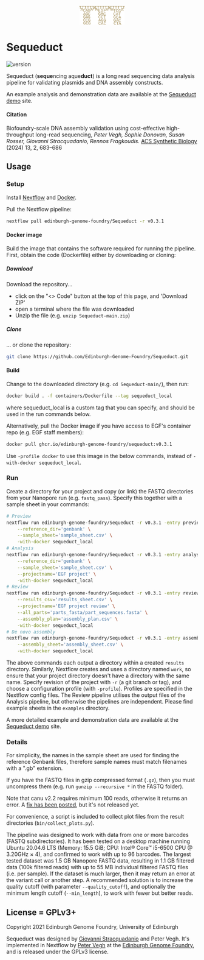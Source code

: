 <p align="center">
<img alt="Sequeduct logo" title="Sequeduct" src="images/logo.png" width="120">
</p>

# Sequeduct

![version](https://img.shields.io/badge/current_version-0.3.1-blue)

Sequeduct (**seque**ncing aque**duct**) is a long read sequencing data analysis pipeline for validating plasmids and DNA assembly constructs.

An example analysis and demonstration data are available at the [Sequeduct demo](https://github.com/Edinburgh-Genome-Foundry/Sequeduct_demo) site.

#### Citation

Biofoundry-scale DNA assembly validation using cost-effective high-throughput long-read sequencing, *Peter Vegh, Sophie Donovan, Susan Rosser, Giovanni Stracquadanio, Rennos Fragkoudis.* [ACS Synthetic Biology](https://pubs.acs.org/doi/10.1021/acssynbio.3c00589) (2024) 13, 2, 683–686

## Usage

### Setup

Install [Nextflow](https://www.nextflow.io/) and [Docker](https://www.docker.com/).

Pull the Nextflow pipeline:

```bash
nextflow pull edinburgh-genome-foundry/Sequeduct -r v0.3.1
```

#### Docker image

Build the image that contains the software required for running the pipeline. First, obtain the code (Dockerfile) either by downloading or cloning:

##### Download

Download the repository...

* click on the "<> Code" button at the top of this page, and 'Download ZIP'
* open a terminal where the file was downloaded
* Unzip the file (e.g. `unzip Sequeduct-main.zip`)

##### Clone

... or clone the repository:

```bash
git clone https://github.com/Edinburgh-Genome-Foundry/Sequeduct.git
```

#### Build

Change to the downloaded directory (e.g. `cd Sequeduct-main/`), then run:

```bash
docker build . -f containers/Dockerfile --tag sequeduct_local
```

where sequeduct_local is a custom tag that you can specify, and should be used in the run commands below.

Alternatively, pull the Docker image if you have access to EGF's container repo (e.g. EGF staff members):

```bash
docker pull ghcr.io/edinburgh-genome-foundry/sequeduct:v0.3.1
```

Use `-profile docker` to use this image in the below commands, instead of `-with-docker sequeduct_local`.

### Run

Create a directory for your project and copy (or link) the FASTQ directories from your Nanopore run (e.g. `fastq_pass`). Specify this together with a sample sheet in your commands:

```bash
# Preview
nextflow run edinburgh-genome-foundry/Sequeduct -r v0.3.1 -entry preview --fastq_dir='fastq_pass' \
    --reference_dir='genbank' \
    --sample_sheet='sample_sheet.csv' \
    -with-docker sequeduct_local
# Analysis
nextflow run edinburgh-genome-foundry/Sequeduct -r v0.3.1 -entry analysis --fastq_dir='fastq_pass' \
    --reference_dir='genbank' \
    --sample_sheet='sample_sheet.csv' \
    --projectname='EGF project' \
    -with-docker sequeduct_local
# Review
nextflow run edinburgh-genome-foundry/Sequeduct -r v0.3.1 -entry review --reference_dir='genbank' \
    --results_csv='results_sheet.csv' \
    --projectname='EGF project review' \
    --all_parts='parts_fasta/part_sequences.fasta' \
    --assembly_plan='assembly_plan.csv' \
    -with-docker sequeduct_local
# De novo assembly
nextflow run edinburgh-genome-foundry/Sequeduct -r v0.3.1 -entry assembly --fastq_dir='fastq_pass' \
    --assembly_sheet='assembly_sheet.csv' \
    -with-docker sequeduct_local
```

The above commands each output a directory within a created `results` directory. Similarly, Nextflow creates and uses a directory named `work`, so ensure that your project directory doesn't have a directory with the same name. Specify revision of the project with `-r` (a git branch or tag), and choose a configuration profile (with `-profile`). Profiles are specified in the Nextflow config files. The Review pipeline utilises the output files of the Analysis pipeline, but otherwise the pipelines are independent. Please find example sheets in the `examples` directory.

A more detailed example and demonstration data are available at the [Sequeduct demo](https://github.com/Edinburgh-Genome-Foundry/Sequeduct_demo) site.

### Details

For simplicity, the names in the sample sheet are used for finding the reference Genbank files, therefore sample names must match filenames with a ".gb" extension.

If you have the FASTQ files in gzip compressed format (`.gz`), then you must uncompress them (e.g. run `gunzip --recursive *` in the FASTQ folder).

Note that canu v2.2 requires minimum 100 reads, otherwise it returns an error. A [fix has been posted](https://github.com/marbl/canu/issues/2035), but it's not released yet.

For convenience, a script is included to collect plot files from the result directories (`bin/collect_plots.py`).

The pipeline was designed to work with data from one or more barcodes (FASTQ subdirectories). It has been tested on a desktop machine running Ubuntu 20.04.6 LTS (Memory: 15.5 GiB; CPU: Intel® Core™ i5-6500 CPU @ 3.20GHz × 4), and confirmed to work with up to 96 barcodes. The largest tested dataset was 1.5 GB Nanopore FASTQ data, resulting in 1.1 GB filtered data (100k filtered reads) with up to 55 MB individual filtered FASTQ files (i.e. per sample). If the dataset is much larger, then it may return an error at the variant call or another step. A recommended solution is to increase the quality cutoff (with parameter `--quality_cutoff`), and optionally the minimum length cutoff (`--min_length`), to work with fewer but better reads.

## License = GPLv3+

Copyright 2021 Edinburgh Genome Foundry, University of Edinburgh

Sequeduct was designed by [Giovanni Stracquadanio](https://github.com/stracquadaniolab/) and Peter Vegh. It's implemented in Nextflow by [Peter Vegh](https://github.com/veghp) at the [Edinburgh Genome Foundry](https://edinburgh-genome-foundry.github.io/), and is released under the GPLv3 license.
